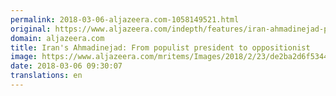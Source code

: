 ```yaml
---
permalink: 2018-03-06-aljazeera.com-1058149521.html
original: https://www.aljazeera.com/indepth/features/iran-ahmadinejad-populist-president-oppositionist-180223081551656.html
domain: aljazeera.com
title: Iran's Ahmadinejad: From populist president to oppositionist
image: https://www.aljazeera.com/mritems/Images/2018/2/23/de2ba2d6f5344491b35cf50498bc6ea7_18.jpg
date: 2018-03-06 09:30:07
translations: en
---
```


